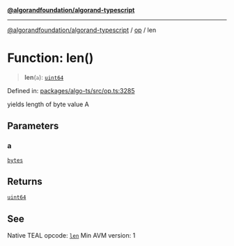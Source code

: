 [**@algorandfoundation/algorand-typescript**](../../../README.md)

***

[@algorandfoundation/algorand-typescript](../../../README.md) / [op](../README.md) / len

# Function: len()

> **len**(`a`): [`uint64`](../../../type-aliases/uint64.md)

Defined in: [packages/algo-ts/src/op.ts:3285](https://github.com/algorandfoundation/puya-ts/blob/89ee9cf9a58d93e3ffbb727cfadf537835799a71/packages/algo-ts/src/op.ts#L3285)

yields length of byte value A

## Parameters

### a

[`bytes`](../../../type-aliases/bytes.md)

## Returns

[`uint64`](../../../type-aliases/uint64.md)

## See

Native TEAL opcode: [`len`](https://developer.algorand.org/docs/get-details/dapps/avm/teal/opcodes/v10/#len)
Min AVM version: 1
